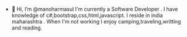 
- 👋 Hi, I’m @manoharmasul
I'm currently a Software Developer .
I have knowledge of c#,bootstrap,css,html,javascript.
I reside in india maharashtra .
When I'm not working I enjoy camping,traveling,writting and reading.

